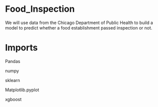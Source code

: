 # Food_Inspection

We will use data from the Chicago Department of Public Health to build a model to predict whether a food establishment passed inspection or not.

# Imports

Pandas

numpy

sklearn

Matplotlib.pyplot

xgboost
